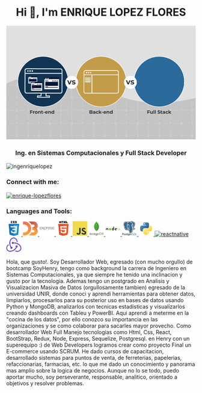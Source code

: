 
<h1 align="center">Hi 👋, I'm ENRIQUE LOPEZ FLORES</h1>
<p align="left"> <img src="https://github.com/ingenriquelopez/ingenriquelopez/blob/main/e058eecc0652ff38a4e7062cfcf08c9d.gif" alt="ingenriquelopez" /> </p>

<h3 align="center">Ing. en Sistemas Computacionales y Full Stack Developer</h3>

<p align="left"> <img src="https://komarev.com/ghpvc/?username=ingenriquelopez&label=Profile%20views&color=0e75b6&style=flat" alt="ingenriquelopez" /> </p>

<h3 align="left">Connect with me:</h3>
<p align="left">
<a href="https://linkedin.com/in/enrique-lopezflores" target="blank"><img align="center" src="https://raw.githubusercontent.com/rahuldkjain/github-profile-readme-generator/master/src/images/icons/Social/linked-in-alt.svg" alt="enrique-lopezflores" height="30" width="40" /></a>
</p>

<h3 align="left">Languages and Tools:</h3>
<p align="left"> <a href="https://www.w3schools.com/css/" target="_blank" rel="noreferrer"> <img src="https://raw.githubusercontent.com/devicons/devicon/master/icons/css3/css3-original-wordmark.svg" alt="css3" width="40" height="40"/> </a> <a href="https://d3js.org/" target="_blank" rel="noreferrer"> <img src="https://raw.githubusercontent.com/devicons/devicon/master/icons/d3js/d3js-original.svg" alt="d3js" width="40" height="40"/> </a> <a href="https://expressjs.com" target="_blank" rel="noreferrer"> <img src="https://raw.githubusercontent.com/devicons/devicon/master/icons/express/express-original-wordmark.svg" alt="express" width="40" height="40"/> </a> <a href="https://www.w3.org/html/" target="_blank" rel="noreferrer"> <img src="https://raw.githubusercontent.com/devicons/devicon/master/icons/html5/html5-original-wordmark.svg" alt="html5" width="40" height="40"/> </a> <a href="https://developer.mozilla.org/en-US/docs/Web/JavaScript" target="_blank" rel="noreferrer"> <img src="https://raw.githubusercontent.com/devicons/devicon/master/icons/javascript/javascript-original.svg" alt="javascript" width="40" height="40"/> </a> <a href="https://www.mongodb.com/" target="_blank" rel="noreferrer"> <img src="https://raw.githubusercontent.com/devicons/devicon/master/icons/mongodb/mongodb-original-wordmark.svg" alt="mongodb" width="40" height="40"/> </a> <a href="https://nodejs.org" target="_blank" rel="noreferrer"> <img src="https://raw.githubusercontent.com/devicons/devicon/master/icons/nodejs/nodejs-original-wordmark.svg" alt="nodejs" width="40" height="40"/> </a> <a href="https://www.postgresql.org" target="_blank" rel="noreferrer"> <img src="https://raw.githubusercontent.com/devicons/devicon/master/icons/postgresql/postgresql-original-wordmark.svg" alt="postgresql" width="40" height="40"/> </a> <a href="https://www.python.org" target="_blank" rel="noreferrer"> <img src="https://raw.githubusercontent.com/devicons/devicon/master/icons/python/python-original.svg" alt="python" width="40" height="40"/> </a> <a href="https://reactnative.dev/" target="_blank" rel="noreferrer"> <img src="https://reactnative.dev/img/header_logo.svg" alt="reactnative" width="40" height="40"/> </a> <a href="https://redux.js.org" target="_blank" rel="noreferrer"> <img src="https://raw.githubusercontent.com/devicons/devicon/master/icons/redux/redux-original.svg" alt="redux" width="40" height="40"/> </a> </p>
<p> Hola, que gusto!. Soy Desarrollador Web, egresado (con mucho orgullo) de bootcamp SoyHenry, tengo como background la carrera de Ingeniero en Sistemas Computacionales, ya que siempre he tenido una inclinacion y gusto por la tecnologia. Ademas tengo un postgrado en Analisis y Visualizacion Masiva de Datos (orgullosamente tambien) egresado de la universidad UNIR, donde conoci y aprendi herramientas para obtener datos, limpiarlos, procesarlos para su posterior uso en bases de datos usando Python y MongoDB, analizarlos con tecnicas estadisticas y visualizarlos creando dashboards con Tableu y PowerBI. Aqui aprendi a meterme en la "cocina de los datos", por ello conozco su importancia en las organizaciones y se como colaborar para sacarles mayor provecho. 
Como desarrollador Web Full Manejo tecnologias como Html, Css, React, BootStrap, Redux, Node, Express, Sequelize, Postgresql. en Henry con un superequipo :) de Web Developers logramos crear como proyecto Final un E-commerce usando SCRUM.
He dado cursos de capacitacion, desarrollado sistemas para puntos de venta, de ferreterias, papelerias, refaccionarias, farmacias, etc. lo que me dado un conocimiento y panorama mas amplio sobre la logica de negocios. 
Aunque no lo se todo, puedo aportar mucho, soy perseverante, responsable, analitico, orientado a objetivos y resolver problemas.
